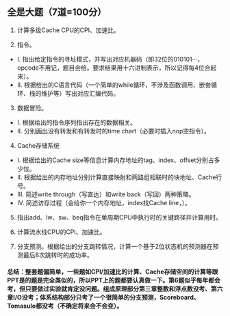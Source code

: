 ## 全是大题（7道=100分）

1. 计算多级Cache CPU的CPI、加速比。

2. 指令。
* I. 指出给定指令的寻址模式，并写出对应机器码（即32位的010101···，opcode不用记，题目会给。要求结果用十六进制表示，所以记得每4位合起来）。
* II. 根据给出的C语言代码（一个简单的while循环，不涉及函数调用、嵌套循环、栈的维护等）写出对应汇编代码。

3. 数据冒险。
* I. 根据给出的指令序列指出存在的数据相关。
* II. 分别画出没有转发和有转发时的time chart（必要时插入nop空指令）。

4. Cache存储系统
* I. 根据给出的Cache size等信息计算内存地址的tag、index、offset分别占多少位。
* II. 根据给出的内存地址分别计算直接映射和两路组相联时的块地址、Cache行号。
* III. 简述write through（写直达）和write back（写回）两种策略。
* IV. 简述访存过程（会给你一个内存地址，index找Cache line，）。

5. 指出add、lw、sw、beq指令在单周期CPU中执行时的关键路径并计算用时。

6. 计算流水线CPU的CPI、加速比。

7. 分支预测。根据给出的分支跳转情况，计算一个基于2位状态机的预测器在预测最后8次跳转时的成功率。


#### 总结：整套题偏简单，一些题如CPI/加速比的计算、Cache存储空间的计算等跟PPT是的题是完全类似的，所以PPT上的题都要认真做一下。第6题似乎每年都会考，但只要做过实验就肯定没问题。组成原理部分第三章整数和浮点数没考、第六章I/O没考；体系结构部分只考了一个很简单的分支预测，Scoreboard、Tomasulo都没考（不确定将来会不会变）。
